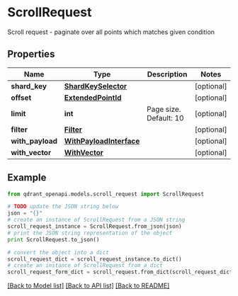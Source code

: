 # ScrollRequest

Scroll request - paginate over all points which matches given condition

## Properties
Name | Type | Description | Notes
------------ | ------------- | ------------- | -------------
**shard_key** | [**ShardKeySelector**](ShardKeySelector.md) |  | [optional] 
**offset** | [**ExtendedPointId**](ExtendedPointId.md) |  | [optional] 
**limit** | **int** | Page size. Default: 10 | [optional] 
**filter** | [**Filter**](Filter.md) |  | [optional] 
**with_payload** | [**WithPayloadInterface**](WithPayloadInterface.md) |  | [optional] 
**with_vector** | [**WithVector**](WithVector.md) |  | [optional] 

## Example

```python
from qdrant_openapi.models.scroll_request import ScrollRequest

# TODO update the JSON string below
json = "{}"
# create an instance of ScrollRequest from a JSON string
scroll_request_instance = ScrollRequest.from_json(json)
# print the JSON string representation of the object
print ScrollRequest.to_json()

# convert the object into a dict
scroll_request_dict = scroll_request_instance.to_dict()
# create an instance of ScrollRequest from a dict
scroll_request_form_dict = scroll_request.from_dict(scroll_request_dict)
```
[[Back to Model list]](../README.md#documentation-for-models) [[Back to API list]](../README.md#documentation-for-api-endpoints) [[Back to README]](../README.md)


